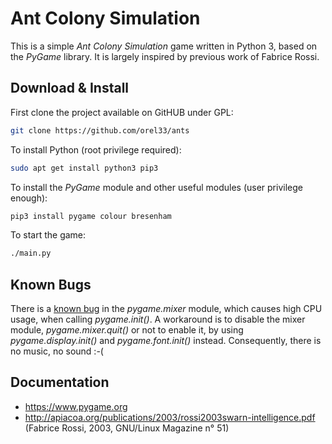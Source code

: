 # Ant Colony Simulation #

This is a simple *Ant Colony Simulation* game written in Python 3, based on the *PyGame* library. It is largely inspired by previous work of Fabrice Rossi.

## Download & Install ##

First clone the project available on GitHUB under GPL:

```bash
git clone https://github.com/orel33/ants
```

To install Python (root privilege required):

```bash
sudo apt get install python3 pip3
```

To install the *PyGame* module and other useful modules (user privilege enough):

```bash
pip3 install pygame colour bresenham
```

To start the game:

```bash
./main.py
```

## Known Bugs ##

There is a [known bug](https://github.com/pygame/pygame/issues/331) in the *pygame.mixer* module, which causes high CPU usage, when calling *pygame.init()*. A workaround is to disable the mixer module, *pygame.mixer.quit()* or not to enable it, by using *pygame.display.init()* and *pygame.font.init()* instead. Consequently, there is no music, no sound :-(

## Documentation ##

  * https://www.pygame.org
  * http://apiacoa.org/publications/2003/rossi2003swarn-intelligence.pdf (Fabrice Rossi, 2003, GNU/Linux Magazine n° 51)